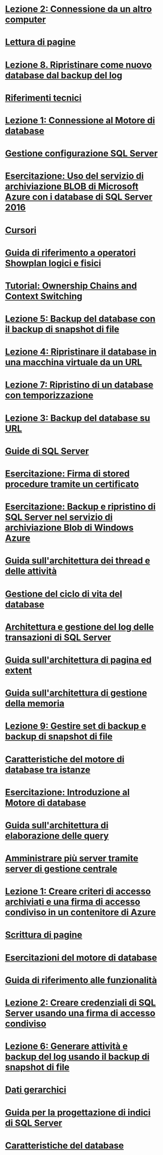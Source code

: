 # [Lezione 2: Connessione da un altro computer](lesson-2-connecting-from-another-computer.md)
# [Lettura di pagine](reading-pages.md)
# [Lezione 8. Ripristinare come nuovo database dal backup del log](lesson-8-restore-as-new-database-from-log-backup.md)
# [Riferimenti tecnici](technical-reference-database-engine.md)
# [Lezione 1: Connessione al Motore di database](lesson-1-connecting-to-the-database-engine.md)
# [Gestione configurazione SQL Server](sql-server-configuration-manager.md)
# [Esercitazione: Uso del servizio di archiviazione BLOB di Microsoft Azure con i database di SQL Server 2016](tutorial-use-azure-blob-storage-service-with-sql-server-2016.md)
# [Cursori](cursors.md)
# [Guida di riferimento a operatori Showplan logici e fisici](showplan-logical-and-physical-operators-reference.md)
# [Tutorial: Ownership Chains and Context Switching](tutorial-ownership-chains-and-context-switching.md)
# [Lezione 5: Backup del database con il backup di snapshot di file](lesson-5-backup-database-using-file-snapshot-backup.md)
# [Lezione 4: Ripristinare il database in una macchina virtuale da un URL](lesson-4-restore-database-to-virtual-machine-from-url.md)
# [Lezione 7: Ripristino di un database con temporizzazione](lesson-7-restore-a-database-to-a-point-in-time.md)
# [Lezione 3: Backup del database su URL](lesson-3-database-backup-to-url.md)
# [Guide di SQL Server](sql-server-guides.md)
# [Esercitazione: Firma di stored procedure tramite un certificato](tutorial-signing-stored-procedures-with-a-certificate.md)
# [Esercitazione: Backup e ripristino di SQL Server nel servizio di archiviazione Blob di Windows Azure](tutorial-sql-server-backup-and-restore-to-azure-blob-storage-service.md)
# [Guida sull'architettura dei thread e delle attività](thread-and-task-architecture-guide.md)
# [Gestione del ciclo di vita del database](database-lifecycle-management.md)
# [Architettura e gestione del log delle transazioni di SQL Server](sql-server-transaction-log-architecture-and-management-guide.md)
# [Guida sull'architettura di pagina ed extent](pages-and-extents-architecture-guide.md)
# [Guida sull'architettura di gestione della memoria](memory-management-architecture-guide.md)
# [Lezione 9: Gestire set di backup e backup di snapshot di file](lesson-9-manage-backup-sets-and-file-snapshot-backups.md)
# [Caratteristiche del motore di database tra istanze](database-engine-cross-instance-features.md)
# [Esercitazione: Introduzione al Motore di database](tutorial-getting-started-with-the-database-engine.md)
# [Guida sull'architettura di elaborazione delle query](query-processing-architecture-guide.md)
# [Amministrare più server tramite server di gestione centrale](administer-multiple-servers-using-central-management-servers.md)
# [Lezione 1: Creare criteri di accesso archiviati e una firma di accesso condiviso in un contenitore di Azure](lesson-1-create-stored-access-policy-and-shared-access-signature.md)
# [Scrittura di pagine](writing-pages.md)
# [Esercitazioni del motore di database](database-engine-tutorials.md)
# [Guida di riferimento alle funzionalità](feature-reference-database-engine.md)
# [Lezione 2: Creare credenziali di SQL Server usando una firma di accesso condiviso](lesson-2-create-a-sql-server-credential-using-a-shared-access-signature.md)
# [Lezione 6: Generare attività e backup del log usando il backup di snapshot di file](lesson-6-generate-activity-and-backup-log-using-file-snapshot-backup.md)
# [Dati gerarchici](hierarchical-data-sql-server.md)
# [Guida per la progettazione di indici di SQL Server](sql-server-index-design-guide.md)
# [Caratteristiche del database](database-features.md)
